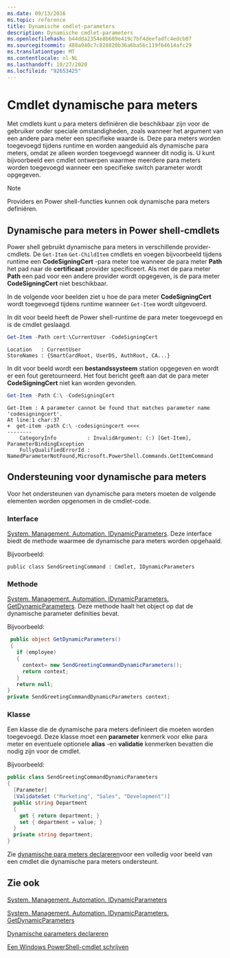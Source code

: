 ```yaml
---
ms.date: 09/13/2016
ms.topic: reference
title: Dynamische cmdlet-parameters
description: Dynamische cmdlet-parameters
ms.openlocfilehash: b44dda2354e8b689e419c7bf4deefadfc4edcb07
ms.sourcegitcommit: 488a940c7c828820b36a6ba56c119f64614afc29
ms.translationtype: MT
ms.contentlocale: nl-NL
ms.lasthandoff: 10/27/2020
ms.locfileid: "92653425"
---
```

# <a name="cmdlet-dynamic-parameters"></a>Cmdlet dynamische para meters

Met cmdlets kunt u para meters definiëren die beschikbaar zijn voor de gebruiker onder speciale omstandigheden, zoals wanneer het argument van een andere para meter een specifieke waarde is. Deze para meters worden toegevoegd tijdens runtime en worden aangeduid als dynamische para meters, omdat ze alleen worden toegevoegd wanneer dit nodig is. U kunt bijvoorbeeld een cmdlet ontwerpen waarmee meerdere para meters worden toegevoegd wanneer een specifieke switch parameter wordt opgegeven.

> [!NOTE]
> Providers en Power shell-functies kunnen ook dynamische para meters definiëren.

## <a name="dynamic-parameters-in-powershell-cmdlets"></a>Dynamische para meters in Power shell-cmdlets

Power shell gebruikt dynamische para meters in verschillende provider-cmdlets. De `Get-Item` `Get-ChildItem` cmdlets en voegen bijvoorbeeld tijdens runtime een **CodeSigningCert** -para meter toe wanneer de para meter **Path** het pad naar de **certificaat** provider specificeert. Als met de para meter **Path** een pad voor een andere provider wordt opgegeven, is de para meter **CodeSigningCert** niet beschikbaar.

In de volgende voor beelden ziet u hoe de para meter **CodeSigningCert** wordt toegevoegd tijdens runtime wanneer `Get-Item` wordt uitgevoerd.

In dit voor beeld heeft de Power shell-runtime de para meter toegevoegd en is de cmdlet geslaagd.

```powershell
Get-Item -Path cert:\CurrentUser -CodeSigningCert
```

```Output
Location   : CurrentUser
StoreNames : {SmartCardRoot, UserDS, AuthRoot, CA...}
```

In dit voor beeld wordt een **bestandssysteem** station opgegeven en wordt er een fout geretourneerd. Het fout bericht geeft aan dat de para meter **CodeSigningCert** niet kan worden gevonden.

```powershell
Get-Item -Path C:\ -CodeSigningCert
```

```Output
Get-Item : A parameter cannot be found that matches parameter name 'codesigningcert'.
At line:1 char:37
+  get-item -path C:\ -codesigningcert <<<<
--------
    CategoryInfo          : InvalidArgument: (:) [Get-Item], ParameterBindingException
    FullyQualifiedErrorId : NamedParameterNotFound,Microsoft.PowerShell.Commands.GetItemCommand
```

## <a name="support-for-dynamic-parameters"></a>Ondersteuning voor dynamische para meters

Voor het ondersteunen van dynamische para meters moeten de volgende elementen worden opgenomen in de cmdlet-code.

### <a name="interface"></a>Interface

[System. Management. Automation. IDynamicParameters](/dotnet/api/System.Management.Automation.IDynamicParameters).
Deze interface biedt de methode waarmee de dynamische para meters worden opgehaald.

Bijvoorbeeld:

`public class SendGreetingCommand : Cmdlet, IDynamicParameters`

### <a name="method"></a>Methode

[System. Management. Automation. IDynamicParameters. GetDynamicParameters](/dotnet/api/System.Management.Automation.IDynamicParameters.GetDynamicParameters).
Deze methode haalt het object op dat de dynamische parameter definities bevat.

Bijvoorbeeld:

```csharp
 public object GetDynamicParameters()
 {
   if (employee)
   {
     context= new SendGreetingCommandDynamicParameters();
     return context;
   }
   return null;
}
private SendGreetingCommandDynamicParameters context;
```

### <a name="class"></a>Klasse

Een klasse die de dynamische para meters definieert die moeten worden toegevoegd. Deze klasse moet een **parameter** kenmerk voor elke para meter en eventuele optionele **alias** -en **validatie** kenmerken bevatten die nodig zijn voor de cmdlet.

Bijvoorbeeld:

```csharp
public class SendGreetingCommandDynamicParameters
{
  [Parameter]
  [ValidateSet ("Marketing", "Sales", "Development")]
  public string Department
  {
    get { return department; }
    set { department = value; }
  }
  private string department;
}
```

Zie [dynamische para meters declareren](./how-to-declare-dynamic-parameters.md)voor een volledig voor beeld van een cmdlet die dynamische para meters ondersteunt.

## <a name="see-also"></a>Zie ook

[System. Management. Automation. IDynamicParameters](/dotnet/api/System.Management.Automation.IDynamicParameters)

[System. Management. Automation. IDynamicParameters. GetDynamicParameters](/dotnet/api/System.Management.Automation.IDynamicParameters.GetDynamicParameters)

[Dynamische parameters declareren](./how-to-declare-dynamic-parameters.md)

[Een Windows PowerShell-cmdlet schrijven](./writing-a-windows-powershell-cmdlet.md)
